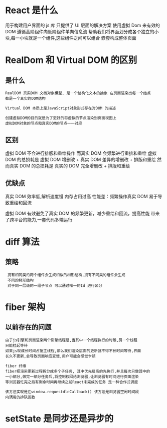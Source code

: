 # React 是什么

用于构建用户界面的 js 库 只提供了 UI 层面的解决方案
使用虚拟 Dom 来有效的 DOM 遵循高阶组件向低阶组件单向信息流
帮助我们将界面划分成各个独立的小块,每一小块就是一个组件,这些组件之间可以组合
嵌套构成整体页面

# RealDom 和 Virtual DOM 的区别

## 是什么

    RealDOM 真实DOM 文档对象模型, 是一个结构化文本的抽象 在页面渲染出每一个结点
    都是一个真实的DOM结构

    Virtual DOM 本质上是JavaScript对象形式存在对DOM 的描述

    创建虚拟DOM的目的就是为了更好的将虚拟的节点渲染到页面视图上
    虚拟DOM对象的节点和真实DOM的节点一一对应

## 区别

虚拟 DOM 不会进行排版和重绘操作 而真实 DOM 会频繁进行重排和重绘
虚拟 DOM 的总损耗是 虚拟 DOM 增删改 + 真实 DOM 差异的增删改 + 排版和重绘
然而真实 DOM 的总损耗是 真实的 DOM 完全增删改 + 排版和重绘

## 优缺点

真实 DOM 效率低,解析速度慢 内存占用过高
性能差：频繁操作真实 DOM 易于导致重绘和回流

虚拟 DOM
有效避免了真实 DOM 的频繁更新，减少重绘和回流，提高性能
带来了跨平台的能力,一套代码多端运行

# diff 算法

## 策略

     拥有相同类的两个组件会生成相似的树形结构,拥有不同类的组件会生成
     不同的树形结构
     对于同一层级的一组子节点 可以通过唯一的Id 进行区分

# fiber 架构

## 以前存在的问题

    由于js引擎和页面渲染两个引擎线程是,当其中一个线程执行的时候,另一个线程
    只能挂起等待
    如果js现成长时间占据主线程,那么我们渲染层面的更新就不得不长时间等待,界面
    长久不更新,会导致页面响应变慢,用户可能会感觉卡顿

    fiber 纤维
    fiber把渲染更新过程拆分成多个子任务, 其中优先级高的先执行,并且每次只做其中的
    一小部分,做完一部分任务后,将控制权回给浏览器,让浏览器有时间进行页面渲染
    等浏览器忙完之后有剩余时间再继续之前React未完成的任务 是一种合作式调度

    该方法实现是在window.requestdleCallback() 该方法是浏览器空闲时间段
    内调用的排队函数

# setState 是同步还是异步的
